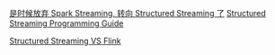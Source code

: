 [是时候放弃 Spark Streaming, 转向 Structured Streaming 了](https://zhuanlan.zhihu.com/p/51883927)
[Structured Streaming Programming Guide](http://spark.apache.org/docs/latest/structured-streaming-programming-guide.html)

[Structured Streaming VS Flink](https://mp.weixin.qq.com/s?__biz=MzUyMDA4OTY3MQ==&mid=2247487077&amp;idx=1&amp;sn=87b1e93ff98e6056c409ca53c4c2a2df&source=41#wechat_redirect)